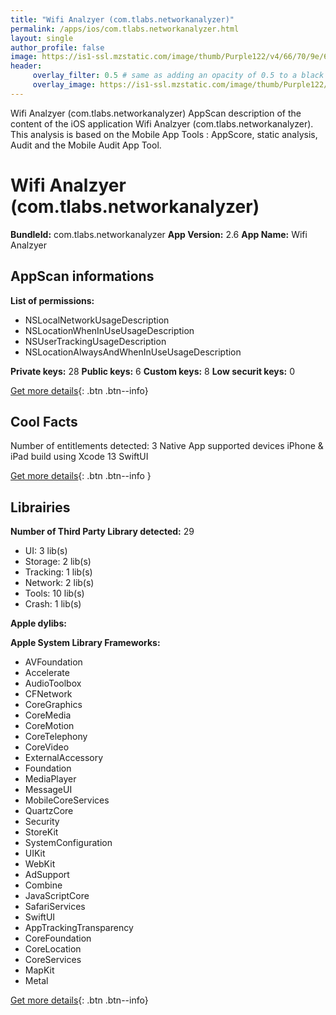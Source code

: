 ```yaml
---
title: "Wifi Analzyer (com.tlabs.networkanalyzer)"
permalink: /apps/ios/com.tlabs.networkanalyzer.html
layout: single
author_profile: false
image: https://is1-ssl.mzstatic.com/image/thumb/Purple122/v4/66/70/9e/66709ef7-3ad3-167b-bdbb-484f1e8aa5aa/AppIcon-0-1x_U007emarketing-0-7-0-85-220.png/512x512bb.jpg
header: 
     overlay_filter: 0.5 # same as adding an opacity of 0.5 to a black background
     overlay_image: https://is1-ssl.mzstatic.com/image/thumb/Purple122/v4/66/70/9e/66709ef7-3ad3-167b-bdbb-484f1e8aa5aa/AppIcon-0-1x_U007emarketing-0-7-0-85-220.png/512x512bb.jpg
---
```

Wifi Analzyer (com.tlabs.networkanalyzer) AppScan description of the content of the iOS application Wifi Analzyer (com.tlabs.networkanalyzer). This analysis is based on the Mobile App Tools : AppScore, static analysis, Audit and the Mobile Audit App Tool.

# Wifi Analzyer (com.tlabs.networkanalyzer)

**BundleId:** com.tlabs.networkanalyzer
**App Version:** 2.6
**App Name:** Wifi Analzyer


## AppScan informations 

**List of permissions:** 
- NSLocalNetworkUsageDescription
- NSLocationWhenInUseUsageDescription
- NSUserTrackingUsageDescription
- NSLocationAlwaysAndWhenInUseUsageDescription
  
  
**Private keys:** 28
**Public keys:** 6
**Custom keys:** 8
**Low securit keys:** 0
  
[Get more details](/pricing.html){: .btn .btn--info}

## Cool Facts

Number of entitlements detected: 3
Native App
supported devices iPhone & iPad
build using Xcode 13
SwiftUI
  
[Get more details](/pricing.html){: .btn .btn--info }

## Librairies 
**Number of Third Party Library detected:** 29
- UI: 3 lib(s)
- Storage: 2 lib(s)
- Tracking: 1 lib(s)
- Network: 2 lib(s)
- Tools: 10 lib(s)
- Crash: 1 lib(s)


**Apple dylibs:**


**Apple System Library Frameworks:**
- AVFoundation
- Accelerate
- AudioToolbox
- CFNetwork
- CoreGraphics
- CoreMedia
- CoreMotion
- CoreTelephony
- CoreVideo
- ExternalAccessory
- Foundation
- MediaPlayer
- MessageUI
- MobileCoreServices
- QuartzCore
- Security
- StoreKit
- SystemConfiguration
- UIKit
- WebKit
- AdSupport
- Combine
- JavaScriptCore
- SafariServices
- SwiftUI
- AppTrackingTransparency
- CoreFoundation
- CoreLocation
- CoreServices
- MapKit
- Metal


  
[Get more details](/pricing.html){: .btn .btn--info}

